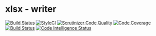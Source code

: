 # xlsx - writer

[![Build Status](https://travis-ci.org/viliy/xlsx-writer.svg?branch=master)](https://travis-ci.org/viliy/xlsx-writer)
[![StyleCI](https://github.styleci.io/repos/195766403/shield?branch=master)](https://github.styleci.io/repos/195766403)
[![Scrutinizer Code Quality](https://scrutinizer-ci.com/g/viliy/xlsx-writer/badges/quality-score.png?b=master)](https://scrutinizer-ci.com/g/viliy/xlsx-writer/?branch=master)
[![Code Coverage](https://scrutinizer-ci.com/g/viliy/xlsx-writer/badges/coverage.png?b=master)](https://scrutinizer-ci.com/g/viliy/xlsx-writer/?branch=master)
[![Build Status](https://scrutinizer-ci.com/g/viliy/xlsx-writer/badges/build.png?b=master)](https://scrutinizer-ci.com/g/viliy/xlsx-writer/build-status/master)
[![Code Intelligence Status](https://scrutinizer-ci.com/g/viliy/xlsx-writer/badges/code-intelligence.svg?b=master)](https://scrutinizer-ci.com/code-intelligence)